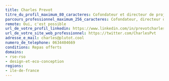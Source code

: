 ```yaml
---
title: Charles Prevot
titre_du_profil_maximum_80_caracteres: Cofondateur et directeur de projet web à plutot.cool, membre fondateur de Reboot!
parcours_professionnel_maximum_256_caracteres: Cofondateur, directeur de projet, plutot.cool - Cofondateur, animateur du projet du projet Reboot! - Chef de projet en charge du développement numérique de l’agence, Agence bdc conseil
remote: Oui, c'est possible
url_de_votre_profil_linkedin: https://www.linkedin.com/in/prevotcharles/
url_de_votre_site_web_professionnel: https://twitter.com/CharlesPvt
adresse_e_mail: charles@plutot.cool
numero_de_telephone: 0634404669
conditions: Repas offerts
domains:
- rse-rso
- design-et-eco-conception
regions:
- ile-de-france
---
```

